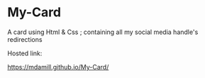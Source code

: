 # My-Card
A card using Html &amp; Css ; containing all my social media handle's redirections

Hosted link:

https://mdamill.github.io/My-Card/
